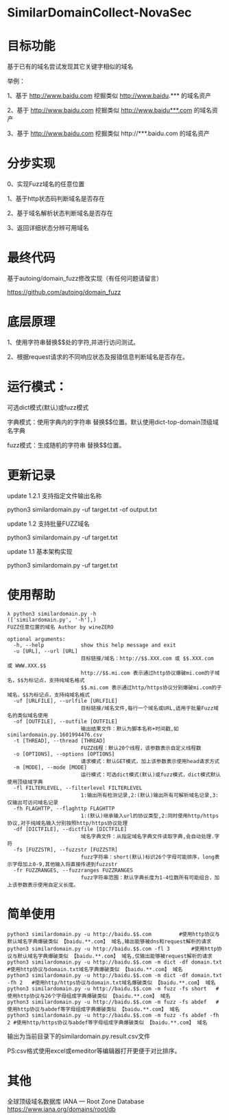 # SimilarDomainCollect-NovaSec

# 目标功能
基于已有的域名尝试发现其它关键字相似的域名

举例：

1、基于 http://www.baidu.com 挖掘类似  http://www.baidu.*** 的域名资产

2、基于 http://www.baidu.com 挖掘类似  http://www.baidu***.com 的域名资产

3、基于 http://www.baidu.com 挖掘类似  http://***.baidu.com 的域名资产

# 分步实现
0、实现Fuzz域名的任意位置

1、基于http状态码判断域名是否存在

2、基于域名解析状态判断域名是否存在

3、返回详细状态分辨可用域名

# 最终代码 
基于autoing/domain_fuzz修改实现（有任何问题请留言）

https://github.com/autoing/domain_fuzz


# 底层原理
1、使用字符串替换$$处的字符,并进行访问测试。

2、根据request请求的不同响应状态及报错信息判断域名是否存在。

# 运行模式：
可选dict模式(默认)或fuzz模式

字典模式：使用字典内的字符串 替换$$位置。默认使用dict-top-domain顶级域名字典

fuzz模式：生成随机的字符串 替换$$位置。


# 更新记录
update 1.2.1 支持指定文件输出名称

python3 similardomain.py -uf  target.txt -of output.txt

update 1.2 支持批量FUZZ域名

python3 similardomain.py -uf  target.txt

update 1.1 基本架构实现

python3 similardomain.py -uf  target.txt
# 使用帮助
```code
λ python3 similardomain.py -h
(['similardomain.py', '-h'],)
FUZZ任意位置的域名 Author by wineZERO

optional arguments:
  -h, --help            show this help message and exit
  -u [URL], --url [URL]
                        目标链接/域名：http://$$.XXX.com 或 $$.XXX.com  或 WWW.XXX.$$ 
                        http://$$.mi.com 表示通过http协议爆破mi.com的子域名，$$为标记点，支持纯域名格式
                        $$.mi.com 表示通过http/https协议分别爆破mi.com的子域名，$$为标记点，支持纯域名格式
  -uf [URLFILE], --urlfile [URLFILE]
                        目标链接/域名文件,每行一个域名或URL,适用于批量Fuzz域名的类似域名使用
  -of [OUTFILE], --outfile [OUTFILE]
                        输出结果文件：默认为脚本名称+时间戳,如 similardomain.py.1601994476.csv
  -t [THREAD], --thread [THREAD]
                        FUZZ线程：默认20个线程，该参数表示自定义线程数
  -o [OPTIONS], --options [OPTIONS]
                        请求模式：默认GET模式，加上该参数表示使用head请求方式
  -m [MODE], --mode [MODE]
                        运行模式：可选dict模式(默认)或fuzz模式，dict模式默认使用顶级域字典
  -fl FILTERLEVEL, --filterlevel FILTERLEVEL
                        1:输出所有检测记录,2:(默认)输出所有可解析域名记录,3:仅输出可访问域名记录
  -fh FLAGHTTP, --flaghttp FLAGHTTP
                        1:(默认)继承输入url的协议类型,2:同时使用http/https协议,对于纯域名输入分别按照http/https协议处理
  -df [DICTFILE], --dictfile [DICTFILE]
                        域名字典文件：从指定域名字典文件读取字典,会自动处理.字符
  -fs [FUZZSTR], --fuzzstr [FUZZSTR]
                        fuzz字符串：short(默认)标识26个字母可能排序，long表示字母加上0-9,其他输入将直接传递到fuzzstr
  -fr FUZZRANGES, --fuzzranges FUZZRANGES
                        fuzz字符串范围：默认字典长度为1-4位数所有可能组合，加上该参数表示使用自定义长度。
```
# 简单使用
```code
python3 similardomain.py -u http://baidu.$$.com			#使用http协议与默认域名字典爆破类似 【baidu.**.com】 域名,输出能够被dns和request解析的请求
python3 similardomain.py -u http://baidu.$$.com -fl 3		#使用http协议与默认域名字典爆破类似 【baidu.**.com】 域名,仅输出能够被request解析的请求
python3 similardomain.py -u http://baidu.$$.com -m dict -df domain.txt	#使用http协议与domain.txt域名字典爆破类似 【baidu.**.com】 域名
python3 similardomain.py -u http://baidu.$$.com -m dict -df domain.txt	-fh 2	#使用http/https协议与domain.txt域名爆破类似 【baidu.**.com】 域名
python3 similardomain.py -u http://baidu.$$.com -m fuzz -fs short	#使用http协议与26个字母组成字典爆破类似 【baidu.**.com】 域名
python3 similardomain.py -u http://baidu.$$.com -m fuzz -fs abdef	#使用http协议与abdef等字母组成字典爆破类似 【baidu.**.com】 域名
python3 similardomain.py -u http://baidu.$$.com -m fuzz -fs abdef -fh 2	#使用http/https协议与abdef等字母组成字典爆破类似 【baidu.**.com】 域名
```
输出为当前目录下的similardomain.py.result.csv文件

PS:csv格式使用excel或emeditor等编辑器打开更便于对比排序。

# 其他
全球顶级域名数据库 IANA — Root Zone Database https://www.iana.org/domains/root/db

